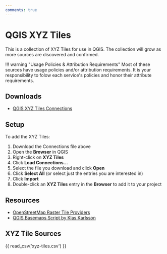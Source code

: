 ```yaml
---
comments: true
---
```


# QGIS XYZ Tiles

This is a collection of XYZ Tiles for use in QGIS. The collection will grow as more sources are discovered and confirmed.

!!! warning "Usage Policies & Attribution Requirements"
    Most of these sources have usage policies and/or attribution requirements. It is your responsibility to folow each service's policies and honor their attribute requirements.

## Downloads

- <a href="xyz-tiles.xml" download>QGIS XYZ Tiles Connections</a>

## Setup

To add the XYZ Tiles:

1. Download the Connections file above
2. Open the **Browser** in QGIS
3. Right-click on **XYZ Tiles**
4. Click **Load Connections...**
5. Select the file you download and click **Open**
6. Click **Select All** (or select just the entries you are interested in)
7. Click **Import**
8. Double-click an **XYZ Tiles** entry in the **Browser** to add it to your project

## Resources

- [OpenStreetMap Raster Tile Providers](https://wiki.openstreetmap.org/wiki/Raster_tile_providers)
- [QGIS Basemaps Script by Klas Karlsson](https://github.com/klakar/QGIS_resources/blob/master/collections/Geosupportsystem/python/qgis_basemaps.py)

## XYZ Tile Sources

{{ read_csv('xyz-tiles.csv') }}
